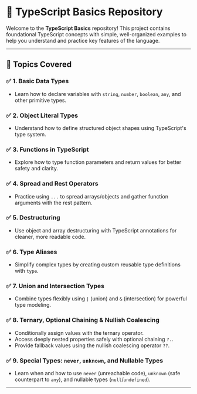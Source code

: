 # 📘 TypeScript Basics Repository

Welcome to the **TypeScript Basics** repository! This project contains foundational TypeScript concepts with simple, well-organized examples to help you understand and practice key features of the language.

---

## 📂 Topics Covered

### ✅ 1. Basic Data Types
- Learn how to declare variables with `string`, `number`, `boolean`, `any`, and other primitive types.

### ✅ 2. Object Literal Types
- Understand how to define structured object shapes using TypeScript's type system.

### ✅ 3. Functions in TypeScript
- Explore how to type function parameters and return values for better safety and clarity.

### ✅ 4. Spread and Rest Operators
- Practice using `...` to spread arrays/objects and gather function arguments with the rest pattern.

### ✅ 5. Destructuring
- Use object and array destructuring with TypeScript annotations for cleaner, more readable code.

### ✅ 6. Type Aliases
- Simplify complex types by creating custom reusable type definitions with `type`.

### ✅ 7. Union and Intersection Types
- Combine types flexibly using `|` (union) and `&` (intersection) for powerful type modeling.

### ✅ 8. Ternary, Optional Chaining & Nullish Coalescing
- Conditionally assign values with the ternary operator.
- Access deeply nested properties safely with optional chaining `?.`.
- Provide fallback values using the nullish coalescing operator `??`.

### ✅ 9. Special Types: `never`, `unknown`, and Nullable Types
- Learn when and how to use `never` (unreachable code), `unknown` (safe counterpart to `any`), and nullable types (`null`/`undefined`).

---

